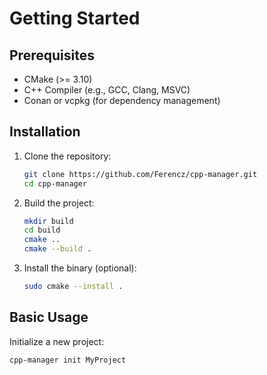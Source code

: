 # Getting Started

## Prerequisites
- CMake (>= 3.10)
- C++ Compiler (e.g., GCC, Clang, MSVC)
- Conan or vcpkg (for dependency management)

## Installation
1. Clone the repository:
   ```bash
   git clone https://github.com/Ferencz/cpp-manager.git
   cd cpp-manager
   ```

2. Build the project:
   ```bash
   mkdir build
   cd build
   cmake ..
   cmake --build .
   ```

3. Install the binary (optional):
   ```bash
   sudo cmake --install .
   ```

## Basic Usage
Initialize a new project:
```bash
cpp-manager init MyProject
```